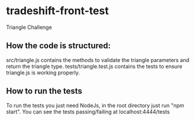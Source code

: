 # tradeshift-front-test
Triangle Challenge

## How the code is structured:
src/triangle.js contains the methods to validate the triangle parameters and return the triangle type.
tests/triangle.test.js contains the tests to ensure triangle.js is working properly.

## How to run the tests
To run the tests you just need NodeJs, in the root directory just run "npm start".
You can see the tests passing/failing at localhost:4444/tests